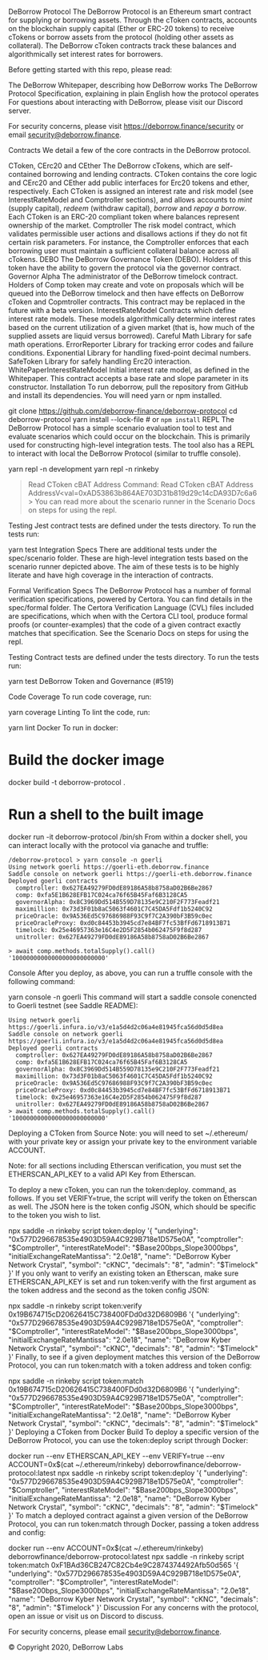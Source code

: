 DeBorrow Protocol
The DeBorrow Protocol is an Ethereum smart contract for supplying or borrowing assets. Through the cToken contracts, accounts on the blockchain supply capital (Ether or ERC-20 tokens) to receive cTokens or borrow assets from the protocol (holding other assets as collateral). The DeBorrow cToken contracts track these balances and algorithmically set interest rates for borrowers.

Before getting started with this repo, please read:

The DeBorrow Whitepaper, describing how DeBorrow works
The DeBorrow Protocol Specification, explaining in plain English how the protocol operates
For questions about interacting with DeBorrow, please visit our Discord server.

For security concerns, please visit https://deborrow.finance/security or email security@deborrow.finance.

Contracts
We detail a few of the core contracts in the DeBorrow protocol.

CToken, CErc20 and CEther
The DeBorrow cTokens, which are self-contained borrowing and lending contracts. CToken contains the core logic and CErc20 and CEther add public interfaces for Erc20 tokens and ether, respectively. Each CToken is assigned an interest rate and risk model (see InterestRateModel and Comptroller sections), and allows accounts to *mint* (supply capital), *redeem* (withdraw capital), *borrow* and *repay a borrow*. Each CToken is an ERC-20 compliant token where balances represent ownership of the market.
Comptroller
The risk model contract, which validates permissible user actions and disallows actions if they do not fit certain risk parameters. For instance, the Comptroller enforces that each borrowing user must maintain a sufficient collateral balance across all cTokens.
DEBO
The DeBorrow Governance Token (DEBO). Holders of this token have the ability to govern the protocol via the governor contract.
Governor Alpha
The administrator of the DeBorrow timelock contract. Holders of Comp token may create and vote on proposals which will be queued into the DeBorrow timelock and then have effects on DeBorrow cToken and Copmtroller contracts. This contract may be replaced in the future with a beta version.
InterestRateModel
Contracts which define interest rate models. These models algorithmically determine interest rates based on the current utilization of a given market (that is, how much of the supplied assets are liquid versus borrowed).
Careful Math
Library for safe math operations.
ErrorReporter
Library for tracking error codes and failure conditions.
Exponential
Library for handling fixed-point decimal numbers.
SafeToken
Library for safely handling Erc20 interaction.
WhitePaperInterestRateModel
Initial interest rate model, as defined in the Whitepaper. This contract accepts a base rate and slope parameter in its constructor.
Installation
To run deborrow, pull the repository from GitHub and install its dependencies. You will need yarn or npm installed.

git clone https://github.com/deborrow-finance/deborrow-protocol
cd deborrow-protocol
yarn install --lock-file # or `npm install`
REPL
The DeBorrow Protocol has a simple scenario evaluation tool to test and evaluate scenarios which could occur on the blockchain. This is primarily used for constructing high-level integration tests. The tool also has a REPL to interact with local the DeBorrow Protocol (similar to truffle console).

yarn repl -n development
yarn repl -n rinkeby

> Read CToken cBAT Address
Command: Read CToken cBAT Address
AddressV<val=0xAD53863b864AE703D31b819d29c14cDA93D7c6a6>
You can read more about the scenario runner in the Scenario Docs on steps for using the repl.

Testing
Jest contract tests are defined under the tests directory. To run the tests run:

yarn test
Integration Specs
There are additional tests under the spec/scenario folder. These are high-level integration tests based on the scenario runner depicted above. The aim of these tests is to be highly literate and have high coverage in the interaction of contracts.

Formal Verification Specs
The DeBorrow Protocol has a number of formal verification specifications, powered by Certora. You can find details in the spec/formal folder. The Certora Verification Language (CVL) files included are specifications, which when with the Certora CLI tool, produce formal proofs (or counter-examples) that the code of a given contract exactly matches that specification.
See the Scenario Docs on steps for using the repl.

Testing
Contract tests are defined under the tests directory. To run the tests run:

yarn test
DeBorrow Token and Governance (#519)

Code Coverage
To run code coverage, run:

yarn coverage
Linting
To lint the code, run:

yarn lint
Docker
To run in docker:

# Build the docker image
docker build -t deborrow-protocol .

# Run a shell to the built image
docker run -it deborrow-protocol /bin/sh
From within a docker shell, you can interact locally with the protocol via ganache and truffle:

    /deborrow-protocol > yarn console -n goerli
    Using network goerli https://goerli-eth.deborrow.finance
    Saddle console on network goerli https://goerli-eth.deborrow.finance
    Deployed goerli contracts
      comptroller: 0x627EA49279FD0dE89186A58b8758aD02B6Be2867
      comp: 0xfa5E1B628EFB17C024ca76f65B45Faf6B3128CA5
      governorAlpha: 0x8C3969Dd514B559D78135e9C210F2F773Feadf21
      maximillion: 0x73d3F01b8aC5063f4601C7C45DA5Fdf1b5240C92
      priceOracle: 0x9A536Ed5C97686988F93C9f7C2A390bF3B59c0ec
      priceOracleProxy: 0xd0c84453b3945cd7e84BF7fc53BfFd6718913B71
      timelock: 0x25e46957363e16C4e2D5F2854b062475F9f8d287
      unitroller: 0x627EA49279FD0dE89186A58b8758aD02B6Be2867

    > await comp.methods.totalSupply().call()
    '10000000000000000000000000'
Console
After you deploy, as above, you can run a truffle console with the following command:

yarn console -n goerli
This command will start a saddle console conencted to Goerli testnet (see Saddle README):

    Using network goerli https://goerli.infura.io/v3/e1a5d4d2c06a4e81945fca56d0d5d8ea
    Saddle console on network goerli https://goerli.infura.io/v3/e1a5d4d2c06a4e81945fca56d0d5d8ea
    Deployed goerli contracts
      comptroller: 0x627EA49279FD0dE89186A58b8758aD02B6Be2867
      comp: 0xfa5E1B628EFB17C024ca76f65B45Faf6B3128CA5
      governorAlpha: 0x8C3969Dd514B559D78135e9C210F2F773Feadf21
      maximillion: 0x73d3F01b8aC5063f4601C7C45DA5Fdf1b5240C92
      priceOracle: 0x9A536Ed5C97686988F93C9f7C2A390bF3B59c0ec
      priceOracleProxy: 0xd0c84453b3945cd7e84BF7fc53BfFd6718913B71
      timelock: 0x25e46957363e16C4e2D5F2854b062475F9f8d287
      unitroller: 0x627EA49279FD0dE89186A58b8758aD02B6Be2867
    > await comp.methods.totalSupply().call()
    '10000000000000000000000000'
Deploying a CToken from Source
Note: you will need to set ~/.ethereum/<network> with your private key or assign your private key to the environment variable ACCOUNT.

Note: for all sections including Etherscan verification, you must set the ETHERSCAN_API_KEY to a valid API Key from Etherscan.

To deploy a new cToken, you can run the token:deploy. command, as follows. If you set VERIFY=true, the script will verify the token on Etherscan as well. The JSON here is the token config JSON, which should be specific to the token you wish to list.

npx saddle -n rinkeby script token:deploy '{
  "underlying": "0x577D296678535e4903D59A4C929B718e1D575e0A",
  "comptroller": "$Comptroller",
  "interestRateModel": "$Base200bps_Slope3000bps",
  "initialExchangeRateMantissa": "2.0e18",
  "name": "DeBorrow Kyber Network Crystal",
  "symbol": "cKNC",
  "decimals": "8",
  "admin": "$Timelock"
}'
If you only want to verify an existing token an Etherscan, make sure ETHERSCAN_API_KEY is set and run token:verify with the first argument as the token address and the second as the token config JSON:

npx saddle -n rinkeby script token:verify 0x19B674715cD20626415C738400FDd0d32D6809B6 '{
  "underlying": "0x577D296678535e4903D59A4C929B718e1D575e0A",
  "comptroller": "$Comptroller",
  "interestRateModel": "$Base200bps_Slope3000bps",
  "initialExchangeRateMantissa": "2.0e18",
  "name": "DeBorrow Kyber Network Crystal",
  "symbol": "cKNC",
  "decimals": "8",
  "admin": "$Timelock"
}'
Finally, to see if a given deployment matches this version of the DeBorrow Protocol, you can run token:match with a token address and token config:

npx saddle -n rinkeby script token:match 0x19B674715cD20626415C738400FDd0d32D6809B6 '{
  "underlying": "0x577D296678535e4903D59A4C929B718e1D575e0A",
  "comptroller": "$Comptroller",
  "interestRateModel": "$Base200bps_Slope3000bps",
  "initialExchangeRateMantissa": "2.0e18",
  "name": "DeBorrow Kyber Network Crystal",
  "symbol": "cKNC",
  "decimals": "8",
  "admin": "$Timelock"
}'
Deploying a CToken from Docker Build
To deploy a specific version of the DeBorrow Protocol, you can use the token:deploy script through Docker:

docker run --env ETHERSCAN_API_KEY --env VERIFY=true --env ACCOUNT=0x$(cat ~/.ethereum/rinkeby) deborrowfinance/deborrow-protocol:latest npx saddle -n rinkeby script token:deploy '{
  "underlying": "0x577D296678535e4903D59A4C929B718e1D575e0A",
  "comptroller": "$Comptroller",
  "interestRateModel": "$Base200bps_Slope3000bps",
  "initialExchangeRateMantissa": "2.0e18",
  "name": "DeBorrow Kyber Network Crystal",
  "symbol": "cKNC",
  "decimals": "8",
  "admin": "$Timelock"
}'
To match a deployed contract against a given version of the DeBorrow Protocol, you can run token:match through Docker, passing a token address and config:

docker run --env ACCOUNT=0x$(cat ~/.ethereum/rinkeby) deborrowfinance/deborrow-protocol:latest npx saddle -n rinkeby script token:match 0xF1BAd36CB247C82Cb4e9C2874374492Afb50d565 '{
  "underlying": "0x577D296678535e4903D59A4C929B718e1D575e0A",
  "comptroller": "$Comptroller",
  "interestRateModel": "$Base200bps_Slope3000bps",
  "initialExchangeRateMantissa": "2.0e18",
  "name": "DeBorrow Kyber Network Crystal",
  "symbol": "cKNC",
  "decimals": "8",
  "admin": "$Timelock"
}'
Discussion
For any concerns with the protocol, open an issue or visit us on Discord to discuss.

For security concerns, please email security@deborrow.finance.

© Copyright 2020, DeBorrow Labs
